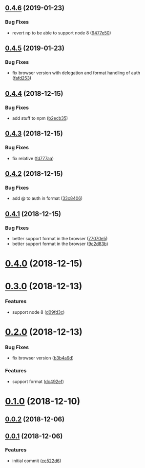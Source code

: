 ## [0.4.6](https://github.com/hugomrdias/iso-url/compare/v0.4.5...v0.4.6) (2019-01-23)


### Bug Fixes

* revert np to be able to support node 8 ([9477e50](https://github.com/hugomrdias/iso-url/commit/9477e50))



## [0.4.5](https://github.com/hugomrdias/iso-url/compare/v0.4.4...v0.4.5) (2019-01-23)


### Bug Fixes

* fix browser version with delegation and format handling of auth ([fafd253](https://github.com/hugomrdias/iso-url/commit/fafd253))



## [0.4.4](https://github.com/hugomrdias/iso-url/compare/v0.4.3...v0.4.4) (2018-12-15)


### Bug Fixes

* add stuff to npm ([b2ecb35](https://github.com/hugomrdias/iso-url/commit/b2ecb35))



## [0.4.3](https://github.com/hugomrdias/iso-url/compare/v0.4.2...v0.4.3) (2018-12-15)


### Bug Fixes

* fix relative ([fd777aa](https://github.com/hugomrdias/iso-url/commit/fd777aa))



## [0.4.2](https://github.com/hugomrdias/iso-url/compare/v0.4.1...v0.4.2) (2018-12-15)


### Bug Fixes

* add @ to auth in format ([33c8406](https://github.com/hugomrdias/iso-url/commit/33c8406))



## [0.4.1](https://github.com/hugomrdias/iso-url/compare/v0.4.0...v0.4.1) (2018-12-15)


### Bug Fixes

* better support format in the browser ([77070e5](https://github.com/hugomrdias/iso-url/commit/77070e5))
* better support format in the browser ([9c2d83b](https://github.com/hugomrdias/iso-url/commit/9c2d83b))



# [0.4.0](https://github.com/hugomrdias/iso-url/compare/v0.3.0...v0.4.0) (2018-12-15)



# [0.3.0](https://github.com/hugomrdias/iso-url/compare/v0.2.0...v0.3.0) (2018-12-13)


### Features

* support node 8 ([d09fd3c](https://github.com/hugomrdias/iso-url/commit/d09fd3c))



# [0.2.0](https://github.com/hugomrdias/iso-url/compare/v0.1.0...v0.2.0) (2018-12-13)


### Bug Fixes

* fix browser version ([b3b4a9d](https://github.com/hugomrdias/iso-url/commit/b3b4a9d))


### Features

* support format ([dc492ef](https://github.com/hugomrdias/iso-url/commit/dc492ef))



# [0.1.0](https://github.com/hugomrdias/iso-url/compare/v0.0.2...v0.1.0) (2018-12-10)



## [0.0.2](https://github.com/hugomrdias/iso-url/compare/v0.0.1...v0.0.2) (2018-12-06)



## [0.0.1](https://github.com/hugomrdias/iso-url/compare/cc522d6...v0.0.1) (2018-12-06)


### Features

* initial commit ([cc522d6](https://github.com/hugomrdias/iso-url/commit/cc522d6))



